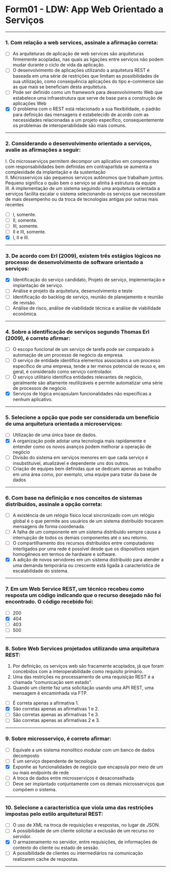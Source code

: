 
# Form01 - LDW: App Web Orientado a Serviços

---

### 1. Com relação a web services, assinale a afirmação correta:

- [ ] As arquiteturas de aplicação de web services são arquiteturas firmemente acopladas, nas quais as ligações entre serviços não podem mudar durante o ciclo de vida da aplicação.  
- [ ] O desenvolvimento de aplicações utilizando a arquitetura REST é baseada em uma série de restrições que limitam as possibilidades de sua utilização, como consequência aplicações do tipo e-commerce são as que mais se beneficiam desta arquitetura.  
- [ ] Pode ser definido como um framework para desenvolvimento Web que estabelece uma infraestrutura que serve de base para a construção de aplicações Web  
- [x] O problema com o REST está relacionado a sua flexibilidade, o padrão para definição das mensagens é estabelecido de acordo com as necessidades relacionadas a um projeto específico, consequentemente os problemas de interoperabilidade são mais comuns.

---

### 2. Considerando o desenvolvimento orientado a serviços, avalie as afirmações a seguir:

I. Os microsserviços permitem decompor um aplicativo em componentes com responsabilidades bem definidas em contrapartida se aumenta a complexidade da implantação e da sustentação  
II. Microsserviços são pequenos serviços autônomos que trabalham juntos. Pequeno significa o quão bem o serviço se alinha à estrutura da equipe  
III. A implementação de um sistema seguindo uma arquitetura orientada a serviços facilita escalar o sistema selecionando os serviços que necessitam de mais desempenho ou da troca de tecnologias antigas por outras mais recentes

- [ ] I, somente.  
- [ ] II, somente.  
- [ ] III, somente.  
- [ ] II e III, somente.  
- [x] I, II e III.

---

### 3. De acordo com Erl (2009), existem três estágios lógicos no processo de desenvolvimento de software orientado a serviços:

- [x] Identificação do serviço candidato, Projeto de serviço, implementação e implantação de serviço.  
- [ ] Análise e projeto da arquitetura, desenvolvimento e teste  
- [ ] Identificação do backlog de serviço, reunião de planejamento e reunião de revisão.  
- [ ] Análise de risco, análise de viabilidade técnica e análise de viabilidade econômica.

---

### 4. Sobre a identificação de serviços segundo Thomas Erl (2009), é correto afirmar:

- [ ] O escopo funcional de um serviço de tarefa pode ser comparado à automação de um processo de negócio da empresa.  
- [ ] O serviço de entidade identifica elementos associados a um processo específico de uma empresa, tende a ter menos potencial de reuso e, em geral, é considerado como serviço controlador.  
- [ ] O serviço utilitário identifica entidades relevantes de negócio, geralmente são altamente reutilizáveis e permite automatizar uma série de processos de negócio.  
- [x] Serviços de lógica encapsulam funcionalidades não específicas a nenhum aplicativo.

---

### 5. Selecione a opção que pode ser considerada um benefício de uma arquitetura orientada a microserviços:

- [ ] Utilização de uma única base de dados.  
- [x] A organização pode adotar uma tecnologia mais rapidamente e entender como os novos avanços podem melhorar a operação de negócio  
- [ ] Divisão do sistema em serviços menores em que cada serviço é insubstituível, atualizável e dependente uns dos outros.  
- [ ] Criação de equipes bem definidas que se dedicam apenas ao trabalho em uma área como, por exemplo, uma equipe para tratar da base de dados

---

### 6. Com base na definição e nos conceitos de sistemas distribuídos, assinale a opção correta:

- [ ] A existência de um relógio físico local sincronizado com um relógio global é o que permite aos usuários de um sistema distribuído trocarem mensagens de forma coordenada.  
- [ ] A falha de um componente em um sistema distribuído sempre causa a interrupção de todos os demais componentes até o seu retorno.  
- [ ] O compartilhamento dos recursos distribuídos entre computadores interligados por uma rede é possível desde que os dispositivos sejam homogêneos em termos de hardware e software.  
- [x] A adição de novos servidores em um sistema distribuído para atender a uma demanda temporária ou crescente está ligada à característica de escalabilidade do sistema.

---

### 7. Em um Web Service REST, um técnico recebeu como resposta um código indicando que o recurso desejado não foi encontrado. O código recebido foi:

- [ ] 200  
- [x] 404  
- [ ] 403  
- [ ] 500

---

### 8. Sobre Web Services projetados utilizando uma arquitetura REST:

1. Por definição, os serviços web são fracamente acoplados, já que foram concebidos com a interoperabilidade como requisito primário.  
2. Uma das restrições no processamento de uma requisição REST é a chamada “comunicação sem estado”.  
3. Quando um cliente faz uma solicitação usando uma API REST, uma mensagem é encaminhada via FTP.

- [ ] É correta apenas a afirmativa 1.  
- [x] São corretas apenas as afirmativas 1 e 2.  
- [ ] São corretas apenas as afirmativas 1 e 3.  
- [ ] São corretas apenas as afirmativas 2 e 3.

---

### 9. Sobre microsserviço, é correto afirmar:

- [ ] Equivale a um sistema monolítico modular com um banco de dados decomposto  
- [ ] É um serviço dependente de tecnologia  
- [x] Exponhe as funcionalidades de negócio que encapsula por meio de um ou mais endpoints de rede  
- [ ] A troca de dados entre microsserviços é desaconselhada  
- [ ] Deve ser implantado conjuntamente com os demais microsserviços que compõem o sistema.

---

### 10. Selecione a característica que **viola** uma das restrições impostas pelo estilo arquitetural REST:

- [ ] O uso de XML na troca de requisições e respostas, no lugar de JSON.  
- [ ] A possibilidade de um cliente solicitar a exclusão de um recurso no servidor.  
- [x] O armazenamento no servidor, entre requisições, de informações de contexto do cliente ou estado de sessão.  
- [ ] A possibilidade de clientes ou intermediários na comunicação realizarem cache de respostas.

---
